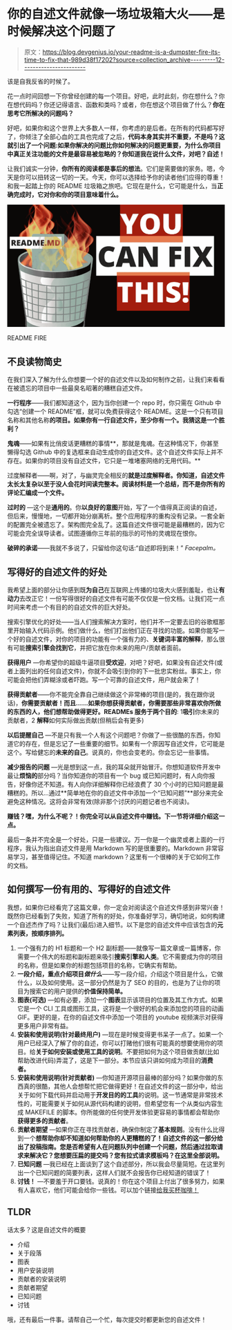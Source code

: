 # 你的自述文件就像一场垃圾箱大火——是时候解决这个问题了

> 原文：<https://blog.devgenius.io/your-readme-is-a-dumpster-fire-its-time-to-fix-that-989d38f17202?source=collection_archive---------12----------------------->

该是自我反省的时候了。

花一点时间回想一下你曾经创建的每一个项目。好吧，此时此刻，你在想什么？你在想代码吗？你还记得语言、函数和类吗？或者，你在想这个项目做了什么？**你在思考它所解决的问题吗？**

好吧，如果你和这个世界上大多数人一样，你考虑的是后者。在所有的代码都写好了，你倾注了全部心血的工具也完成了之后，**代码本身其实并不重要，不是吗？**这就引出了一个问题:如果你解决的问题比你如何解决的问题更重要，为什么你项目中真正关注功能的文件**是最容易被忽略的？你知道我在说什么文件，对吧？**自述！****

让我们诚实一分钟，**你所有的阅读都是事后的想法**。它们是需要做的家务。嗯，今天是你可以扭转这一切的一天。今天，你可以选择给予你的读者他们应得的尊重！和我一起踏上你的 README 垃圾箱之旅吧。它现在是什么，它可能是什么，当**正确完成时，它对你和你的项目意味着什么。**

![](img/3583c7d963a38d8bc8c6c60345cb89c3.png)

README FIRE

## 不良读物简史

在我们深入了解为什么你想要一个好的自述文件以及如何制作之前，让我们来看看在被遗忘的项目中一些最臭名昭著的糟糕自述文件。

**一行程序**——我们都知道这个，因为当你创建一个 repo 时，你只需在 Github 中勾选“创建一个 README”框，就可以免费获得这个 README。这是一个只有项目名称和其他名称**的项目。如果你有一行自述文件，至少你有一个。我猜这是一个胜利？**

**鬼魂**——如果有比俏皮话更糟糕的事情**，那就是鬼魂。在这种情况下，你甚至懒得勾选 Github 中的复选框来自动生成你的自述文件。这个自述文件实际上并不存在。如果你的项目没有自述文件，它只是一堆堵塞网络的无用代码。**

过度解释者——啊，对了，与幽灵完全相反的**就是过度解释者。你知道，自述文件太长太复杂以至于没人会花时间读完整本。阅读材料是一个总结，而不是你所有的评论汇编成一个文件。**

**过时的** —这个是**通用的**。你**以良好的意图**开始，写了一个值得真正阅读的自述，但后来，慢慢地，一切都开始分崩离析。整个应用程序的重构没有记录。一套全新的配置完全被遗忘了。架构图完全乱了。这篇自述文件很可能是最糟糕的，因为它可能会完全误导读者。试图遵循你三年前的指示的可怜的灵魂现在恨你。

**破碎的承诺**——我就不多说了，只留给你这句话:“自述即将到来！” *Facepalm。*

## 写得好的自述文件的好处

我希望上面的部分让你感到既**为自己**在互联网上传播的垃圾大火感到羞耻，也让**有动力**去改正它！一份写得很好的自述文件有可能不仅仅是一份文档。让我们花一点时间来考虑一个有目的的自述文件的巨大好处。

搜索引擎优化的好处——当人们搜索解决方案时，他们并不一定要去旧的谷歌框那里开始输入代码示例。他们做什么，他们打出他们正在寻找的功能。如果你能写一个好的自述文件，对你的项目的功能有一个强有力的、**关键词丰富的解释**，那么很有可能**搜索引擎会找到它**，并把它放在你未来的用户/贡献者面前。

**获得用户** —你希望你的超级牛逼项目**受欢迎**，对吧？好吧，如果没有自述文件(或者上面列出的任何自述文件)，你就不会吸引到你的下一批忠实粉丝。事实上，你可能会把他们弄糊涂或者吓跑。写一个可靠的自述文件，用户就会来了！

**获得贡献者**——你不能完全靠自己继续做这个非常棒的项目(是的，我在跟你说话)，**你需要贡献者！**而且……如果你想获得贡献者，你需要那些非常喜欢你所做的东西的人，**他们想帮助**做得更好。READMEs 服务于**两个目的**: 1**吸引**你未来的贡献者，2 **解释**如何实际做出贡献(但稍后会有更多)

**以后提醒自己** —不是只有我一个人有这个问题吧？你做了一些很酷的东西，你知道它的存在，但是忘记了一些重要的细节。如果有一个原因写自述文件，它可能是这个。写给健忘的**未来的自己**。说真的，你也会变老的。你会忘记一些事情。

**减少报告的问题** —光是想到这一点，我的耳朵就开始冒汗。你想知道软件开发中最让**烦恼的**部分吗？当你知道你的项目有一个 bug 或已知问题时，有人向你报告，好像你还不知道。有人向你详细解释你已经浪费了 30 个小时的已知问题是最糟糕的。所以…通过**简单地在你的自述文件中添加一个“已知问题”**部分来完全避免这种情况。这将会非常有效(除非那个讨厌的问题记者也不阅读)。

**赚钱？嘿，为什么不呢？！你完全可以从自述文件中赚钱。下一节将详细介绍这一点。**

最后一条并不完全是一个好处，只是一些建议。万一你是一个幽灵或者上面的一行程序，我认为指出自述文件是用 Markdown 写的是很重要的。Markdown 非常容易学习，甚至值得记住。不知道 markdown？这里有一个很棒的关于它如何工作的文档。

## 如何撰写一份有用的、写得好的自述文件

我想，如果你已经看完了这篇文章，你一定会对阅读这个自述文件感到非常兴奋！既然你已经看到了失败，知道了所有的好处，你准备好学习，确切地说，如何构建一个自述杰作了吗？让我们(最后)进入细节。以下是您的自述文件中应该包含的**元素列表，按顺序排列。**

1.  一个强有力的 H1 标题和一个 H2 副标题——就像写一篇文章或一篇博客，你需要一个伟大的标题和副标题来吸引**搜索引擎和人类**。它不需要成为你的项目的名称，但是如果你的标题包括项目的名称，它确实有帮助。
2.  **一段介绍，重点介绍项目*做什么***——写一段介绍，介绍这个项目是什么，它做什么，以及如何使用。这一部分仍然是为了 SEO 的目的，也是为了让你的项目为搜索它的用户提供的**价值保持简单。**
3.  **图表(可选)** —如有必要，添加一个**图表**显示该项目的位置及其工作方式。如果它是一个 CLI 工具或图形工具，这将是一个很好的机会来添加您的项目的动画 GIF。更好的是，在你的自述文件中添加一个项目的 youtube 视频演示对获得更多用户非常有益。
4.  **安装和使用说明(针对最终用户)** —现在是时候变得更书呆子一点了。如果一个用户已经深入了解了你的自述，你可以打赌他们很有可能真的想要使用你的项目。给**关于如何安装或使用工具的说明**。不要把如何为这个项目做贡献(比如帮助改进代码)弄混了，这是下一部分。本节应该只讲如何成为项目的**消费者。**
5.  **安装和使用说明(针对贡献者)** —你知道开源项目最棒的部分吗？如果你做的东西真的很酷，其他人会想帮忙把它做得更好！在自述文件的这一部分中，给出关于如何下载代码并启动用于**开发目的的工具**的说明。这一节通常是非常技术性的，可能需要关于如何从源代码构建的说明，但希望您有一个从类似内容生成 MAKEFILE 的脚本。你所能做的任何使开发体验更容易的事情都会帮助你**获得更多的贡献者**。
6.  **贡献者期望** —如果你正在寻找贡献者，确保你制定了**基本规则**。没有什么比得到一个**想帮助你却不知道如何帮助你的人更糟糕的了！自述文件的这一部分给出了投稿指南。您是否希望有人在问题队列中创建一个问题，然后通过拉取请求来解决它？您想要压扁的提交吗？您有拉式请求模板吗？**在这里全部说明**。**
7.  **已知问题** —我已经在上面谈到了这个自述部分，所以我会尽量简短。在这里列出一个已知问题的简要列表，这样人们就不会报告你已经知道的错误了！
8.  **讨钱！** —不要羞于开口要钱。说真的！你在这个项目上付出了很多努力，如果有人喜欢它，他们可能会给你一些钱。可以加个链接[给我买杯咖啡！](https://www.buymeacoffee.com/askcloudtech)

## TLDR

话太多？这是自述文件的概要

*   介绍
*   关于段落
*   图表
*   用户安装说明
*   贡献者的安装说明
*   贡献者期望
*   已知问题
*   讨钱

哦，还有最后一件事。请帮自己一个忙，每次提交时都更新您的自述文件！